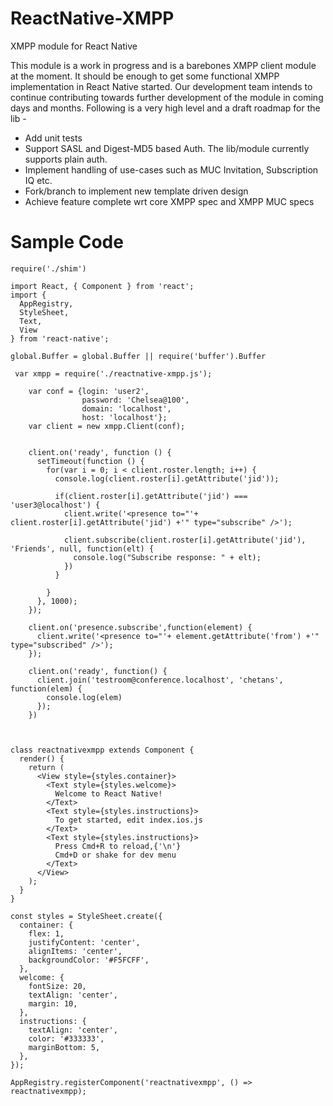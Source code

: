 # ReactNative-XMPP
XMPP module for React Native

This module is a work in progress and is a barebones XMPP client module at the moment. It should be enough to get some functional XMPP implementation in React Native started. Our development team intends to continue contributing towards further development of the module in coming days and months. Following is a very high level and a draft roadmap for the lib -

- Add unit tests
- Support SASL and Digest-MD5 based Auth. The lib/module currently supports plain auth.
- Implement handling of use-cases such as MUC Invitation, Subscription IQ etc.
- Fork/branch to implement new template driven design
- Achieve feature complete wrt core XMPP spec and XMPP MUC specs


# Sample Code

```
require('./shim')

import React, { Component } from 'react';
import {
  AppRegistry,
  StyleSheet,
  Text,
  View
} from 'react-native';

global.Buffer = global.Buffer || require('buffer').Buffer

 var xmpp = require('./reactnative-xmpp.js');

    var conf = {login: 'user2',
                password: 'Chelsea@100',
                domain: 'localhost',
                host: 'localhost'};
    var client = new xmpp.Client(conf);


    client.on('ready', function () {
      setTimeout(function () {
        for(var i = 0; i < client.roster.length; i++) {
          console.log(client.roster[i].getAttribute('jid'));

          if(client.roster[i].getAttribute('jid') === 'user3@localhost') {
            client.write('<presence to="'+ client.roster[i].getAttribute('jid') +'" type="subscribe" />');

            client.subscribe(client.roster[i].getAttribute('jid'), 'Friends', null, function(elt) {
              console.log("Subscribe response: " + elt);
            })
          }

        }              
      }, 1000);
    });

    client.on('presence.subscribe',function(element) {
      client.write('<presence to="'+ element.getAttribute('from') +'" type="subscribed" />');
    });

    client.on('ready', function() {
      client.join('testroom@conference.localhost', 'chetans', function(elem) {
        console.log(elem)
      });
    })
    


class reactnativexmpp extends Component {
  render() {
    return (
      <View style={styles.container}>
        <Text style={styles.welcome}>
          Welcome to React Native!
        </Text>
        <Text style={styles.instructions}>
          To get started, edit index.ios.js
        </Text>
        <Text style={styles.instructions}>
          Press Cmd+R to reload,{'\n'}
          Cmd+D or shake for dev menu
        </Text>
      </View>
    );
  }
}

const styles = StyleSheet.create({
  container: {
    flex: 1,
    justifyContent: 'center',
    alignItems: 'center',
    backgroundColor: '#F5FCFF',
  },
  welcome: {
    fontSize: 20,
    textAlign: 'center',
    margin: 10,
  },
  instructions: {
    textAlign: 'center',
    color: '#333333',
    marginBottom: 5,
  },
});

AppRegistry.registerComponent('reactnativexmpp', () => reactnativexmpp);

```
